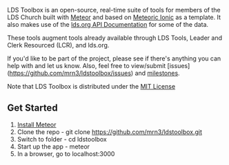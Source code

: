 LDS Toolbox is an open-source, real-time suite of tools for members of the LDS Church built with [Meteor](http://meteor.com) and based on [Meteoric Ionic](https://github.com/meteoric/meteor-ionic) as a template.  It also makes use of the [lds.org API Documentation](https://github.com/LDSorg/lds.org-api-documentation) for some of the data.  

These tools augment tools already available through LDS Tools, Leader and Clerk Resourced (LCR), and lds.org.

If you'd like to be part of the project, please see if there's anything you can help with and let us know.  Also, feel free to view/submit [issues] (https://github.com/mrn3/ldstoolbox/issues) and [milestones](https://github.com/mrn3/ldstoolbox/milestones).

Note that LDS Toolbox is distributed under the [MIT License](http://opensource.org/licenses/MIT)

## Get Started

1. [Install Meteor](https://www.meteor.com/install)
2. Clone the repo - git clone https://github.com/mrn3/ldstoolbox.git 
3. Switch to folder - cd ldstoolbox
4. Start up the app - meteor  
5. In a browser, go to localhost:3000
